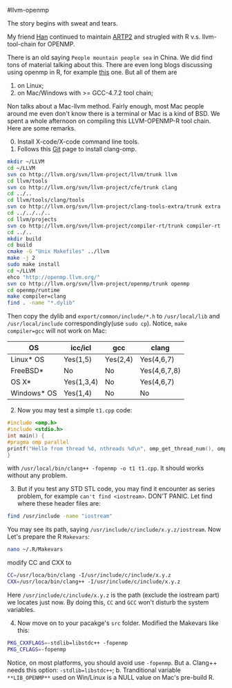 #llvm-openmp

The story begins with sweat and tears.

My friend [Han](https://github.com/zhangh12) continued to maintain [ARTP2](https://github.com/zhangh12/ARTP2) and strugled with R v.s. llvm-tool-chain for OPENMP.

There is an old saying `People mountain people sea` in China. We did find tons of material talking
about this. There are even long blogs discussing using openmp in R, for example [this](http://www.r-bloggers.com/openmp-tutorial-with-r-interface/) one. But all of them are

1. on Linux;
2. on Mac/Windows with >= GCC-4.7.2 tool chain;

Non talks about a Mac-llvm method. Fairly enough, most Mac people around me even don't know there is a terminal or Mac is a kind of BSD. We spent a whole afternoon on compiling this LLVM-OPENMP-R tool chain. Here are some remarks.

0. Install X-code/X-code command line tools.
1. Follows this [Git](https://clang-omp.github.io/) page to install clang-omp.

 ```bash
 mkdir ~/LLVM
 cd ~/LLVM
 svn co http://llvm.org/svn/llvm-project/llvm/trunk llvm
 cd llvm/tools
 svn co http://llvm.org/svn/llvm-project/cfe/trunk clang
 cd ../..
 cd llvm/tools/clang/tools
 svn co http://llvm.org/svn/llvm-project/clang-tools-extra/trunk extra
 cd ../../../..
 cd llvm/projects
 svn co http://llvm.org/svn/llvm-project/compiler-rt/trunk compiler-rt
 cd ../..
 mkdir build
 cd build
 cmake -G "Unix Makefiles" ../llvm
 make -j 2
 sudo make install
 cd ~/LLVM
 ehco "http://openmp.llvm.org/"
 svn co http://llvm.org/svn/llvm-project/openmp/trunk openmp
 cd openmp/runtime
 make compiler=clang
 find . -name "*.dylib"
 ```
 
Then copy the dylib and `export/common/include/*.h` to `/usr/local/lib` and `/usr/local/include` correspondingly(use `sudo cp`). Notice, `make compiler=gcc` will not work on Mac:

| OS             |   icc/icl     |    gcc      |   clang     |
|--------------|---------------|------------|----------------|
| Linux* OS   |   Yes(1,5)    |  Yes(2,4)   | Yes(4,6,7)   |
| FreeBSD*    |   No          |  No         | Yes(4,6,7,8) |
| OS X*       |   Yes(1,3,4)  |  No         | Yes(4,6,7)   |
| Windows* OS |   Yes(1,4)    |  No         | No           |

2. Now you may test a simple `t1.cpp` code:
 
 ```cpp
 #include <omp.h>
 #include <stdio.h>
 int main() {
 #pragma omp parallel
 printf("Hello from thread %d, nthreads %d\n", omp_get_thread_num(), omp_get_num_threads());
 }
 ```
 
 with `/usr/local/bin/clang++ -fopenmp -o t1 t1.cpp`. It should works without any problem.

3. But if you test any STD STL code, you may find it encounter as series problem, for example `can't find <iostream>`. DON'T PANIC. Let find where these header files are:
 
 ```bash
 find /usr/include -name "iostream"
 ```
 
 You may see its path, saying `/usr/include/c/include/x.y.z/iostream`. Now Let's prepare the R `Makevars`:
 
 ```bash
 nano ~/.R/Makevars
 ```
 modify CC and CXX to
 
 ```bash
 CC=/usr/loca/bin/clang -I/usr/include/c/include/x.y.z
 CXX=/usr/loca/bin/clang++ -I/usr/include/c/include/x.y.z
 ```
 
 Here `/usr/include/c/include/x.y.z` is the path (exclude the iostream part) we locates just now. By doing this, `CC` and `GCC` won't disturb the system variables.
 
4. Now move on to your pacakge's `src` folder. Modified the Makevars like this:
 
 ```bash
 PKG_CXXFLAGS=-stdlib=libstdc++ -fopenmp
 PKG_CFLAGS=-fopenmp
 ```
 
 Notice, on most platforms, you should avoid use `-fopenmp`. But
 a. Clang++ needs this option: `-stdlib=libstdc++`;
 b. Tranditional variable `**LIB_OPENMP**` used on Win/Linux is a NULL value on Mac's pre-build R.
 
 
 

